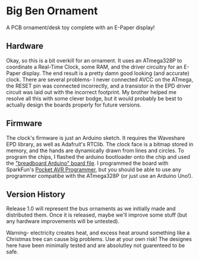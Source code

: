 # Big Ben Ornament
 A PCB ornament/desk toy complete with an E-Paper display!

## Hardware
Okay, so this is a bit overkill for an ornament. It uses an ATmega328P to coordinate a Real-Time Clock, some RAM, and the driver circuitry for an E-Paper display. The end result is a pretty damn good looking (and accurate) clock. 
There are several problems- I never connected AVCC on the ATmega, the RESET pin was connected incorrectly, and a transistor in the EPD driver circuit was laid out with the incorrect footprint. My brother helped me resolve all this with some clever bodge, but it would probably be best to actually design the boards properly for future versions.

## Firmware
The clock's firmware is just an Arduino sketch. It requires the Waveshare EPD library, as well as Adafruit's RTClib. The clock face is a bitmap stored in memory, and the hands are dynamically drawn from lines and circles. 
To program the chips, I flashed the arduino bootloader onto the chip and used the ["breadboard Arduino" board file](https://www.arduino.cc/en/Tutorial/BuiltInExamples/ArduinoToBreadboard). I programmed the board with SparkFun's [Pocket AVR Programmer](https://www.sparkfun.com/products/9825), but you should be able to use any programmer compatibe with the ATmega328P (or just use an Arduino Uno!).

## Version History
Release 1.0 will represent the bus ornaments as we initially made and distributed them. Once it is released, maybe we'll improve some stuff (but any hardware improvements will be untested).


Warning- electricity creates heat, and excess heat around something like a Christmas tree can cause big problems. Use at your own risk! The designes here have been minimally tested and are absolutley not guarenteed to be safe.

